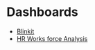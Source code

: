 # Dashboards

- [Blinkit]()
- [HR Works force Analysis](https://github.com/yaswanthteja/Dashboards/tree/main/HR%20Workforce%20Analysis)
